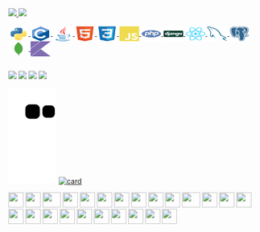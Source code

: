<div>
  <a href="https://github.com/mascDriver">
  <img height="160em" src="https://github-readme-stats.vercel.app/api?username=mascDriver&show_icons=true&theme=dracula&include_all_commits=true&count_private=true"/>
  <img height="160em" src="https://github-readme-stats.vercel.app/api/top-langs/?username=mascDriver&layout=compact&langs_count=7&theme=dracula"/>
</div>
<div style="display: inline_block"><br>
  <img align="center" alt="Diogo-Python" height="30" width="40" src="https://raw.githubusercontent.com/devicons/devicon/master/icons/python/python-original.svg">
  <img align="center" alt="Diogo-C" height="30" width="40" src="https://raw.githubusercontent.com/devicons/devicon/master/icons/c/c-original.svg">
  <img align="center" alt="Diogo-Java" height="30" width="40" src="https://raw.githubusercontent.com/devicons/devicon/master/icons/java/java-original.svg">
  <img align="center" alt="Diogo-HTML" height="30" width="40" src="https://raw.githubusercontent.com/devicons/devicon/master/icons/html5/html5-original.svg">
  <img align="center" alt="Diogo-CSS" height="30" width="40" src="https://raw.githubusercontent.com/devicons/devicon/master/icons/css3/css3-original.svg">
  <img align="center" alt="Diogo-Js" height="30" width="40" src="https://raw.githubusercontent.com/devicons/devicon/master/icons/javascript/javascript-plain.svg">
  <img align="center" alt="Diogo-Php" height="30" width="40" src="https://raw.githubusercontent.com/devicons/devicon/master/icons/php/php-plain.svg">
  <img align="center" alt="Diogo-Django" height="30" width="40" src="https://raw.githubusercontent.com/devicons/devicon/master/icons/django/django-plain.svg">
  <img align="center" alt="Diogo-React" height="30" width="40" src="https://raw.githubusercontent.com/devicons/devicon/master/icons/react/react-original.svg">
  <img align="center" alt="Diogo-Mysql" height="30" width="40" src="https://raw.githubusercontent.com/devicons/devicon/master/icons/mysql/mysql-plain.svg">
  <img align="center" alt="Diogo-Postgresql" height="30" width="40" src="https://raw.githubusercontent.com/devicons/devicon/master/icons/postgresql/postgresql-plain.svg">
  <img align="center" alt="Diogo-mongodb" height="30" width="40" src="https://raw.githubusercontent.com/devicons/devicon/master/icons/mongodb/mongodb-plain.svg">
  <img align="center" alt="Diogo-kotlin" height="30" width="40" src="https://raw.githubusercontent.com/devicons/devicon/master/icons/kotlin/kotlin-plain.svg">

</div>
  
  ##
 
<div> 
  <a href="https://www.instagram.com/mascdriver/" target="_blank"><img src="https://img.shields.io/badge/-Instagram-%23E4405F?style=for-the-badge&logo=instagram&logoColor=white" target="_blank"></a>
  <a href = "mailto:diogobaltazardonascimentoh@outlook.com"><img src="https://img.shields.io/badge/-Gmail-%23333?style=for-the-badge&logo=gmail&logoColor=white" target="_blank"></a>
  <a href="https://www.linkedin.com/in/diogo-baltazar-do-nascimento-865531158/" target="_blank"><img src="https://img.shields.io/badge/-LinkedIn-%230077B5?style=for-the-badge&logo=linkedin&logoColor=white" target="_blank"></a> 
 	<a href="http://twitch.com/mascDriver" target="_blank"><img src="https://img.shields.io/badge/Twitch-9146FF?style=for-the-badge&logo=twitch&logoColor=white" target="_blank"></a>
  
  
  ![Snake animation](https://github.com/rafaballerini/rafaballerini/blob/output/github-contribution-grid-snake.svg)
  [![card](https://github-readme-stats.vercel.app/api/pin/?username=mascDriver&repo=song_request)](https://github.com/mascDriver/song_request)
   <div>
      <img src="https://cultofthepartyparrot.com/parrots/hd/githubparrot.gif" width="30" height="30"/>
      <img src="https://cultofthepartyparrot.com/flags/hd/indiaparrot.gif" width="30" height="30"/>
      <img src="https://cultofthepartyparrot.com/parrots/asyncparrot.gif" width="36" height="30"/>
      <img src="https://cultofthepartyparrot.com/parrots/exceptionallyfastparrot.gif" width="30" height="30"/>
      <img src="https://cultofthepartyparrot.com/parrots/hd/60fpsparrot.gif" width="30" height="30"/>
      <img src="https://cultofthepartyparrot.com/parrots/hd/jumpingparrot.gif" width="30" height="30"/>
      <img src="https://cultofthepartyparrot.com/parrots/hd/opensourceparrot.gif" width="30" height="30"/>
      <img src="https://cultofthepartyparrot.com/parrots/hd/dealwithitnowparrot.gif" width="30" height="30"/>
      <img src="https://cultofthepartyparrot.com/parrots/hd/hypnoparrotlight.gif" width="30" height="30"/>
      <img src="https://cultofthepartyparrot.com/parrots/databaseparrot.gif" width="30" height="30"/>
      <img src="https://cultofthepartyparrot.com/parrots/fixparrot.gif" width="36" height="30"/>
      <img src="https://cultofthepartyparrot.com/parrots/hd/laptop_parrot.gif" width="30" height="30"/>
      <img src="https://cultofthepartyparrot.com/parrots/hd/spinningparrot.gif" width="30" height="30"/>
      <img src="https://cultofthepartyparrot.com/parrots/hd/levitationparrot.gif" width="30" height="30"/>
      <img src="https://cultofthepartyparrot.com/parrots/hd/meldparrot.gif" width="30" height="30"/>
      <img src="https://cultofthepartyparrot.com/parrots/slomoparrot.gif" width="30" height="30"/>
      <img src="https://cultofthepartyparrot.com/parrots/hd/moonwalkingparrot.gif" width="30" height="30"/>
      <img src="https://cultofthepartyparrot.com/parrots/hd/stableparrot.gif" width="30" height="30"/>
      <img src="https://cultofthepartyparrot.com/parrots/hd/scienceparrot.gif" width="30" height="30"/>
      <img src="https://cultofthepartyparrot.com/parrots/hd/pirateparrot.gif" width="30" height="30"/>
      <img src="https://cultofthepartyparrot.com/parrots/hd/footballparrot.gif" width="30" height="30"/>
      <img src="https://cultofthepartyparrot.com/parrots/hd/illuminatiparrot.gif" width="30" height="30"/>
      <img src="https://cultofthepartyparrot.com/parrots/hd/hypnoparrotdark.gif" width="30" height="30"/>
      <img src="https://cultofthepartyparrot.com/parrots/hd/mustacheparrot.gif" width="30" height="30"/>
  </div>

</div>
